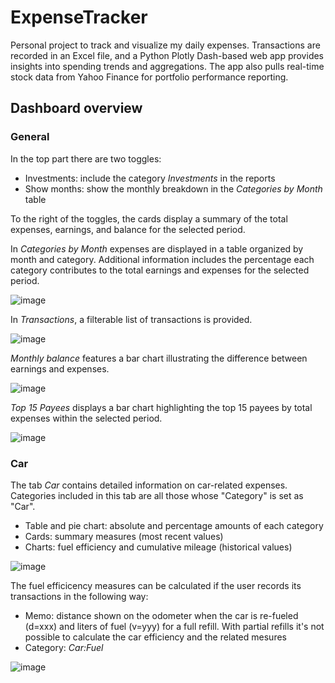 # ExpenseTracker
Personal project to track and visualize my daily expenses. Transactions are recorded in an Excel file, and a Python Plotly Dash-based web app provides insights into spending trends and aggregations. The app also pulls real-time stock data from Yahoo Finance for portfolio performance reporting.

## Dashboard overview
### General
In the top part there are two toggles:
<ul>
  <li>Investments: include the category <em>Investments</em> in the reports</li>
  <li>Show months: show the monthly breakdown in the <em>Categories by Month</em> table</li>
</ul>

To the right of the toggles, the cards display a summary of the total expenses, earnings, and balance for the selected period.

In *Categories by Month* expenses are displayed in a table organized by month and category. Additional information includes the percentage each category contributes to the total earnings and expenses for the selected period.

![image](https://github.com/user-attachments/assets/097ed648-5efd-4322-81c1-a8a9b92f2989)

In *Transactions*, a filterable list of transactions is provided.

![image](https://github.com/user-attachments/assets/3ec9105f-6495-436c-846b-07f7c9093556)

*Monthly balance* features a bar chart illustrating the difference between earnings and expenses.

![image](https://github.com/user-attachments/assets/860e8138-c65b-4a3b-b0d7-b213ce3c4b28)

*Top 15 Payees* displays a bar chart highlighting the top 15 payees by total expenses within the selected period.

![image](https://github.com/user-attachments/assets/6ad47d90-f5b1-4435-bb71-605edc09d43d)

### Car
The tab *Car* contains detailed information on car-related expenses. Categories included in this tab are all those whose "Category" is set as "Car".
<ul>
  <li>Table and pie chart: absolute and percentage amounts of each category</li>
  <li>Cards: summary measures (most recent values)</li>
  <li>Charts: fuel efficiency and cumulative mileage (historical values)</li>
</ul>

![image](https://github.com/user-attachments/assets/f6ec9d26-cb62-4bcf-98d4-ca588355e5db)

The fuel efficicency measures can be calculated if the user records its transactions in the following way:
<ul>
  <li>Memo: distance shown on the odometer when the car is re-fueled (d=xxx) and liters of fuel (v=yyy) for a full refill. With partial refills it's not possible to calculate the car efficiency and the related mesures</li>
  <li>Category: <em>Car:Fuel</em></li>
</ul>

![image](https://github.com/user-attachments/assets/ba9919d9-e145-478b-8956-c31a9cb00636)
